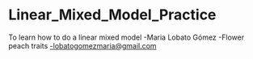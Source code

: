 # Linear_Mixed_Model_Practice
To learn how to do a linear mixed model
-Maria Lobato Gómez
-Flower peach traits
-lobatogomezmaria@gmail.com
